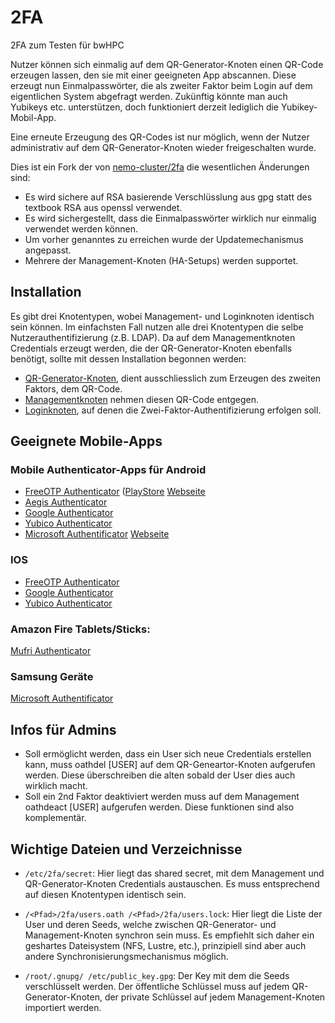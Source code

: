 # 2FA

2FA zum Testen für bwHPC

Nutzer können sich einmalig auf dem QR-Generator-Knoten einen QR-Code erzeugen lassen, den sie mit einer geeigneten App abscannen. Diese erzeugt nun Einmalpasswörter, die als zweiter Faktor beim Login auf dem eigentlichen System abgefragt werden. Zukünftig könnte man auch Yubikeys etc. unterstützen, doch funktioniert derzeit lediglich die Yubikey-Mobil-App.

Eine erneute Erzeugung des QR-Codes ist nur möglich, wenn der Nutzer administrativ auf dem QR-Generator-Knoten wieder freigeschalten wurde.

Dies ist ein Fork der von [nemo-cluster/2fa](https://github.com/nemo-cluster/2fa) die wesentlichen Änderungen sind:
* Es wird sichere auf RSA basierende Verschlüsslung aus gpg statt des textbook 
RSA aus openssl verwendet.
* Es wird sichergestellt, dass die Einmalpasswörter wirklich nur einmalig 
verwendet werden können.
* Um vorher genanntes zu erreichen wurde der Updatemechanismus angepasst.
* Mehrere der Management-Knoten (HA-Setups) werden supportet.

## Installation

Es gibt drei Knotentypen, wobei Management- und Loginknoten identisch sein können. Im einfachsten Fall nutzen alle drei Knotentypen die selbe Nutzerauthentifizierung (z.B. LDAP). Da auf dem Managementknoten Credentials erzeugt werden, die der QR-Generator-Knoten ebenfalls benötigt, sollte mit dessen Installation begonnen werden:

* [QR-Generator-Knoten](./README.qr-node.md), dient ausschliesslich zum Erzeugen des zweiten Faktors, dem QR-Code. 
* [Managementknoten](README.manager-node.md) nehmen diesen QR-Code entgegen.
* [Loginknoten](README.login-node.md), auf denen die Zwei-Faktor-Authentifizierung erfolgen soll.

## Geeignete Mobile-Apps

### Mobile Authenticator-Apps für Android

* [FreeOTP Authenticator](market://details?id=org.fedorahosted.freeotp) ([PlayStore](https://play.google.com/store/apps/details?id=org.fedorahosted.freeotp) [Webseite](https://freeotp.github.io/)
* [Aegis Authenticator ](market://details?id=com.beemdevelopment.aegis)
* [Google Authenticator](https://play.google.com/store/apps/details?id=com.google.android.apps.authenticator2)
* [Yubico Authenticator](market://details?id=com.yubico.yubioath)
* [Microsoft Authentificator](market://details?id=com.azure.authenticator) [Webseite](https://www.microsoft.com/en-us/account/authenticator)

### IOS

* [FreeOTP Authenticator](https://apps.apple.com/us/app/freeotp-authenticator/id872559395)
* [Google Authenticator](https://apps.apple.com/us/app/google-authenticator/id388497605)
* [Yubico Authenticator](https://apps.apple.com/us/app/yubico-authenticator/id1476679808)

### Amazon Fire Tablets/Sticks:
[Mufri Authenticator](https://www.amazon.com/Mufri-Authenticator-Plus/dp/B00F48EBSU/)

### Samsung Geräte
[Microsoft Authentificator](http://apps.samsung.com/appquery/appDetail.as?appId=com.azure.authenticator)

## Infos für Admins
* Soll ermöglicht werden, dass ein User sich neue Credentials erstellen kann, muss oathdel [USER] auf dem QR-Geneartor-Knoten aufgerufen werden. Diese überschreiben die alten sobald der User dies auch wirklich macht.
* Soll ein 2nd Faktor deaktiviert werden muss auf dem Management oathdeact [USER] aufgerufen werden.
Diese funktionen sind also komplementär.

## Wichtige Dateien und Verzeichnisse

* `/etc/2fa/secret`: Hier liegt das shared secret, mit dem Management und QR-Generator-Knoten Credentials austauschen. Es muss entsprechend auf diesen Knotentypen identisch sein.

* `/<Pfad>/2fa/users.oath /<Pfad>/2fa/users.lock`: Hier liegt die Liste der User und deren Seeds, welche zwischen QR-Generator- und Management-Knoten synchron sein muss. Es empfiehlt sich daher ein geshartes Dateisystem (NFS, Lustre, etc.), prinzipiell sind aber auch andere Synchronisierungsmechanismus möglich.

* `/root/.gnupg/ /etc/public_key.gpg`: Der Key mit dem die Seeds verschlüsselt werden. Der öffentliche Schlüssel muss auf jedem QR-Generator-Knoten, der private Schlüssel auf jedem Management-Knoten importiert werden.

